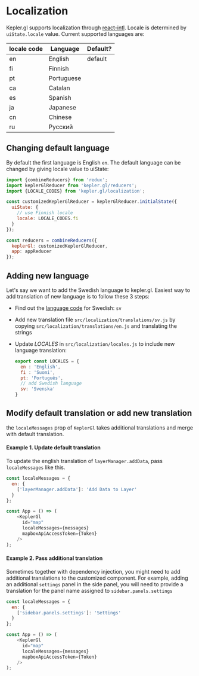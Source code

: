 # Localization

Kepler.gl supports localization through [react-intl]. Locale is determined by `uiState.locale` value.
Current supported languages are: 

| locale code | Language   | Default? |
|-------------|------------|----------|
| en          | English    | default  |
| fi          | Finnish    |          |
| pt          | Portuguese |          |
| ca          | Catalan    |          |
| es          | Spanish    |          |
| ja          | Japanese   |          |
| cn          | Chinese    |          |
| ru          | Русский    |          |

## Changing default language

By default the first language is English `en`. The default language can be changed by giving locale value to uiState:

```js
import {combineReducers} from 'redux';
import keplerGlReducer from 'kepler.gl/reducers';
import {LOCALE_CODES} from 'kepler.gl/localization';

const customizedKeplerGlReducer = keplerGlReducer.initialState({
  uiState: {
    // use Finnish locale
    locale: LOCALE_CODES.fi
  }
});

const reducers = combineReducers({
  keplerGl: customizedKeplerGlReducer,
  app: appReducer
});
```

## Adding new language

Let's say we want to add the Swedish language to kepler.gl. Easiest way to add translation of new language is to follow these 3 steps:

- Find out the [language code][language-codes] for Swedish: `sv`
- Add new translation file `src/localization/translations/sv.js` by copying `src/localization/translations/en.js` and translating the strings

- Update _LOCALES_ in `src/localization/locales.js` to include new language translation:
  ```javascript
  export const LOCALES = {
    en : 'English',
    fi : 'Suomi',
    pt: 'Português',
    // add Swedish language
    sv: 'Svenska'
  }
  ```

## Modify default translation or add new translation
the `localeMessages` prop of `KeplerGl` takes additional translations and merge with default translation. 

#### Example 1. Update default translation
To update the english translation of `layerManager.addData`, pass `localeMessages` like this.

```javascript
const localeMessages = {
  en: {
    ['layerManager.addData']: 'Add Data to Layer'
  }
};

const App = () => (
    <KeplerGl 
      id="map"
      localeMessages={messages}
      mapboxApiAccessToken={Token}
    />
);
```
#### Example 2. Pass additional translation
Sometimes together with dependency injection, you might need to add additional translations to the customized component. For example, adding an additional `settings` panel in the side panel, you will need to provide a translation for the panel name assigned to `sidebar.panels.settings`

```javascript
const localeMessages = {
  en: {
    ['sidebar.panels.settings']: 'Settings'
  }
};

const App = () => (
    <KeplerGl 
      id="map"
      localeMessages={messages}
      mapboxApiAccessToken={Token}
    />
);
```

[react-intl]: https://github.com/formatjs/react-intl
[language-codes]: https://en.wikipedia.org/wiki/List_of_ISO_639-1_codes
